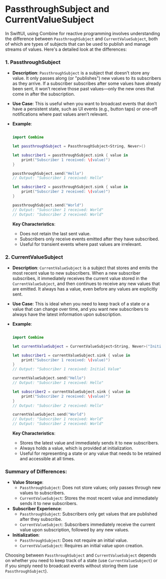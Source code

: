 # PassthroughSubject and CurrentValueSubject

In SwiftUI, using Combine for reactive programming involves understanding the difference between `PassthroughSubject` and `CurrentValueSubject`, both of which are types of subjects that can be used to publish and manage streams of values. Here's a detailed look at the differences:

### 1. **PassthroughSubject**

- **Description**: `PassthroughSubject` is a subject that doesn’t store any value. It only passes along (or "publishes") new values to its subscribers as they arrive. If a subscriber subscribes after some values have already been sent, it won’t receive those past values—only the new ones that come in after the subscription.

- **Use Case**: This is useful when you want to broadcast events that don’t have a persistent state, such as UI events (e.g., button taps) or one-off notifications where past values aren’t relevant.

- **Example**:

  ```swift
  
  import Combine
  
  let passthroughSubject = PassthroughSubject<String, Never>()
  
  let subscriber1 = passthroughSubject.sink { value in
      print("Subscriber 1 received: \(value)")
  }
  
  passthroughSubject.send("Hello")
  // Output: "Subscriber 1 received: Hello"
  
  let subscriber2 = passthroughSubject.sink { value in
      print("Subscriber 2 received: \(value)")
  }
  
  passthroughSubject.send("World")
  // Output: "Subscriber 1 received: World"
  // Output: "Subscriber 2 received: World"
  ```

  **Key Characteristics**:

  - Does not retain the last sent value.
  - Subscribers only receive events emitted after they have subscribed.
  - Useful for transient events where past values are irrelevant.

### 2. **CurrentValueSubject**

- **Description**: `CurrentValueSubject` is a subject that stores and emits the most recent value to new subscribers. When a new subscriber subscribes, it immediately receives the current value stored in the `CurrentValueSubject`, and then continues to receive any new values that are emitted. It always has a value, even before any values are explicitly sent.

- **Use Case**: This is ideal when you need to keep track of a state or a value that can change over time, and you want new subscribers to always have the latest information upon subscription.

- **Example**:

  ```swift
  
  import Combine
  
  let currentValueSubject = CurrentValueSubject<String, Never>("Initial Value")
  
  let subscriber1 = currentValueSubject.sink { value in
      print("Subscriber 1 received: \(value)")
  }
  // Output: "Subscriber 1 received: Initial Value"
  
  currentValueSubject.send("Hello")
  // Output: "Subscriber 1 received: Hello"
  
  let subscriber2 = currentValueSubject.sink { value in
      print("Subscriber 2 received: \(value)")
  }
  // Output: "Subscriber 2 received: Hello"
  
  currentValueSubject.send("World")
  // Output: "Subscriber 1 received: World"
  // Output: "Subscriber 2 received: World"
  ```

  **Key Characteristics**:

  - Stores the latest value and immediately sends it to new subscribers.
  - Always holds a value, which is provided at initialization.
  - Useful for representing a state or any value that needs to be retained and accessible at all times.

### **Summary of Differences**:

- **Value Storage**:
  - `PassthroughSubject`: Does not store values; only passes through new values to subscribers.
  - `CurrentValueSubject`: Stores the most recent value and immediately sends it to new subscribers.
- **Subscriber Experience**:
  - `PassthroughSubject`: Subscribers only get values that are published after they subscribe.
  - `CurrentValueSubject`: Subscribers immediately receive the current value upon subscription, followed by any new values.
- **Initialization**:
  - `PassthroughSubject`: Does not require an initial value.
  - `CurrentValueSubject`: Requires an initial value upon creation.

Choosing between `PassthroughSubject` and `CurrentValueSubject` depends on whether you need to keep track of a state (use `CurrentValueSubject`) or if you simply need to broadcast events without storing them (use `PassthroughSubject`).